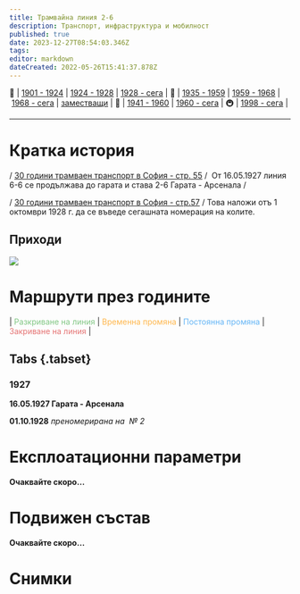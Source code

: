 ```yaml
---
title: Трамвайна линия 2-6
description: Транспорт, инфраструктура и мобилност
published: true
date: 2023-12-27T08:54:03.346Z
tags: 
editor: markdown
dateCreated: 2022-05-26T15:41:37.878Z
---
```


🚋 | [1901 - 1924](/bg/public-transport/tram-routes-1901-1924) | [1924 - 1928](/bg/public-transport/tram-routes-1924-1928) | [1928 - сега](/bg/public-transport/tram-routes-1928-sega) | 🚌 | [1935 - 1959](/bg/public-transport/bus-routes-1935-1959) | [1959 - 1968](/bg/public-transport/bus-routes-1959-1968) | [1968 - сега](/bg/public-transport/bus-routes-1968-sega) | [заместващи](/bg/public-transport/bus-routes-replacement-services) | 🚎 | [1941 - 1960](/bg/public-transport/trolleybus-routes-1941-1960) | [1960 - сега](/bg/public-transport/trolleybus-routes-1960-sega) | 🚇 | [1998 - сега](/bg/public-transport/metro-routes) |

---

# Кратка история


/ [30 години трамваен транспорт в София - стр. 55](http://trinmo.org/bg/literature/anniversary/1930-30-years-trams-in-sofia#viii-%D1%81%D0%BB%D1%83%D0%B6%D0%B1%D0%B0-%D0%B4%D0%B2%D0%B8%D0%B6%D0%B5%D0%BD%D0%B8%D0%B5) /  От 16.05.1927 линия 6-6 се продължава до гарата и става 2-6 Гарата - Арсенала /


/ [30 години трамваен транспорт в София - стр.57](http://trinmo.org/bg/literature/anniversary/1930-30-years-trams-in-sofia#viii-%D1%81%D0%BB%D1%83%D0%B6%D0%B1%D0%B0-%D0%B4%D0%B2%D0%B8%D0%B6%D0%B5%D0%BD%D0%B8%D0%B5) / Това наложи отъ 1 октомври 1928 г. да се въведе сегашната номерация на колите.

## Приходи
<img src="https://drive.google.com/uc?id=1Ve5yu8OIlcCqnsDz99u-cOSmQDf1469x">

# Маршрути през годините
| <span style="color:#81C784">Разкриване на линия</span> | <span style="color:#FFB74D">Временна промяна</span> | <span style="color:#64B5F6">Постоянна промяна</span> | <span style="color:#E57373">Закриване на линия</span> |


## Tabs {.tabset}


### 1927
**16.05.1927 Гарата - Арсенала**  

**01.10.1928** *преномерирана на  № 2*  

# Експлоатационни параметри

**Очаквайте скоро…**


# **Подвижен състав**

**Очаквайте скоро…**

# Снимки




